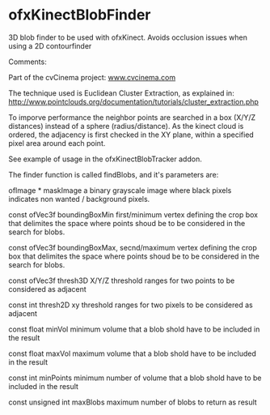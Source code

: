 ofxKinectBlobFinder
===================

3D blob finder to be used with ofxKinect. Avoids occlusion issues when using a 2D contourfinder

Comments:

Part of the cvCinema project: www.cvcinema.com

The technique used is Euclidean Cluster Extraction, as explained in:
http://www.pointclouds.org/documentation/tutorials/cluster_extraction.php

To imporve performance the neighbor points are searched in a box (X/Y/Z distances) instead of a
sphere (radius/distance). As the kinect cloud is ordered, the adjacency is first checked in the XY plane,
within a specified pixel area around each point.

See example of usage in the ofxKinectBlobTracker addon.

The finder function is called findBlobs, and it's parameters are:

ofImage * maskImage
a binary grayscale image where black pixels indicates non wanted / background pixels. 

const ofVec3f boundingBoxMin
first/minimum vertex defining the crop box that delimites the space where points shoud be to be considered in the
search for blobs.

const ofVec3f boundingBoxMax,
secnd/maximum vertex defining the crop box that delimites the space where points shoud be to be considered in the
search for blobs.

const ofVec3f thresh3D
X/Y/Z threshold ranges for two points to be considered as adjacent

const int thresh2D
xy threshold ranges for two pixels to be considered as adjacent

const float minVol
minimum volume that a blob shold have to be included in the result

const float maxVol
maximum volume that a blob shold have to be included in the result

const int minPoints
minimum number of volume that a blob shold have to be included in the result

const unsigned int maxBlobs
maximum number of blobs to return as result
